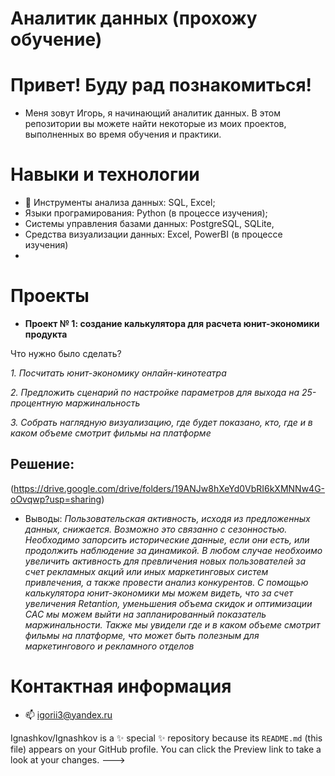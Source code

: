 # Аналитик данных (прохожу обучение) 
# Привет! Буду рад познакомиться!
- Меня зовут Игорь, я начинающий аналитик данных. В этом репозитории вы можете найти некоторые из моих проектов, выполненных во время обучения и практики.
# Навыки и технологии
- 🌱 Инструменты анализа данных: SQL, Excel;
-    Языки програмирования: Python (в процессе изучения);
-    Системы управления базами данных: PostgreSQL, SQLite,
-    Средства визуализации данных: Excel, PowerBI (в процессе изучения)
-     
# Проекты

- **Проект № 1: создание калькулятора для расчета юнит-экономики продукта**
  
Что нужно было сделать? 

*1. Посчитать юнит-экономику онлайн-кинотеатра*

*2. Предложить сценарий по настройке параметров для выхода на 25-процентную маржинальность*

*3. Собрать наглядную визуализацию, где будет показано, кто, где и в каком объеме смотрит фильмы на платформе*

  ## Решение:
  (https://drive.google.com/drive/folders/19ANJw8hXeYd0VbRI6kXMNNw4G-oOvqwp?usp=sharing)

  - Выводы:
*Пользовательская активность, исходя из предложенных данных, снижается. Возможно это связанно с сезонностью. Необходимо запорсить исторические данные, если они есть, или продолжить наблюдение за динамикой. В любом случае необхоимо увеличить активность для превличения новых пользователей за счет рекламных акций или иных маркетинговых систем привлечения, а также провести анализ конкурентов.*
*С помощью калькулятора юнит-экономики мы можем видеть, что за счет увеличения Retantion, уменьшения объема скидок и оптимизации CAC мы можем выйти на запланированный показатель маржинальности.*
*Также мы увидели где и в каком объеме смотрит фильмы на платформе, что может быть полезным для маркетингового и рекламного отделов*



# Контактная информация
- 📫 igorii3@yandex.ru


Ignashkov/Ignashkov is a ✨ special ✨ repository because its `README.md` (this file) appears on your GitHub profile.
You can click the Preview link to take a look at your changes.
--->
